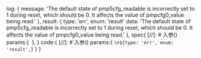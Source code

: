 log: {
 message: 'The default state of pmp5cfg_readable is incorrectly set to 1 during reset, which should be 0. It affects the value of pmpcfg0_value being read.'
},
result: {
type: 'err',
enum: 'result'
data: 'The default state of pmp5cfg_readable is incorrectly set to 1 during reset, which should be 0. It affects the value of pmpcfg0_value being read.'
}, 
spec{
[//]: # 入参()
    params:{
        <html>
            <span>
                <img src="">
            </span>
        </html>
    },
}
code:{
[//]: # 入参()
    params:{
        `\n${type: 'err',
        enum: 'result',}`
    }
}
